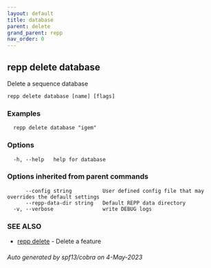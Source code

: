 ```yaml
---
layout: default
title: database
parent: delete
grand_parent: repp
nav_order: 0
---
```

## repp delete database

Delete a sequence database

```
repp delete database [name] [flags]
```

### Examples

```
  repp delete database "igem"
```

### Options

```
  -h, --help   help for database
```

### Options inherited from parent commands

```
      --config string          User defined config file that may overrides the default settings
      --repp-data-dir string   Default REPP data directory
  -v, --verbose                write DEBUG logs
```

### SEE ALSO

* [repp delete](repp_delete)	 - Delete a feature

###### Auto generated by spf13/cobra on 4-May-2023
